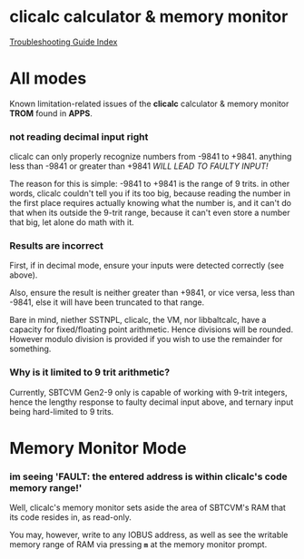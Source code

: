 # clicalc calculator & memory monitor
[Troubleshooting Guide Index](troubleshoot.md)
# All modes
Known limitation-related issues of the **clicalc** calculator & memory monitor **TROM** found in **APPS**.
### not reading decimal input right
clicalc can only properly recognize numbers from -9841 to +9841. anything less
than -9841 or greater than +9841 _WILL LEAD TO FAULTY INPUT!_

The reason for this is simple: -9841 to +9841 is the range of 9 trits.
in other words, clicalc couldn't tell you if its too big, because reading
the number in the first place requires actually knowing what the number is,
and it can't do that when its outside the 9-trit range, because it can't even
store a number that big, let alone do math with it.

### Results are incorrect

First, if in decimal mode, ensure your inputs were detected correctly (see above).

Also, ensure the result is neither greater than +9841, or vice versa, less than
-9841, else it will have been truncated to that range.

Bare in mind, niether SSTNPL, clicalc, the VM, nor libbaltcalc, have a capacity for
fixed/floating point arithmetic. Hence divisions will be rounded. However modulo
division is provided if you wish to use the remainder for something.

### Why is it limited to 9 trit arithmetic?

Currently, SBTCVM Gen2-9 only is capable of working with 9-trit integers, 
hence the lengthy response to faulty decimal input above, and ternary
input being hard-limited to 9 trits.

# Memory Monitor Mode

### im seeing 'FAULT: the entered address is within clicalc's code memory range!'

Well, clicalc's memory monitor sets aside the area of SBTCVM's RAM that its code resides in, as read-only.

You may, however, write to any IOBUS address, as well as see the writable memory range of RAM via pressing **`m`** at the memory monitor prompt.

